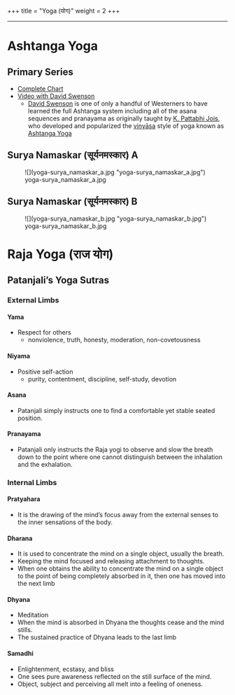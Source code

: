 +++
title = "Yoga (योग)"
weight = 2
+++

* * *

# Ashtanga Yoga

## Primary Series

*   [Complete Chart](https://www.ashtanga-yoga-nantes.fr/wp-content/uploads/2019/08/Primary-Series-chart.png)
*   [Video with David Swenson](https://www.youtube.com/watch?v=9tWnDWz5A0Q)
    *   [David Swenson](http://www.ashtanga.com/html/bio_swenson_david.html) is one of only a handful of Westerners to have learned the full Ashtanga system including all of the asana sequences and pranayama as originally taught by [K. Pattabhi Jois](wikipedia:K._Pattabhi_Jois "wikilink"), who developed and popularized the [vinyāsa](wikipedia:vinyāsa "wikilink") style of yoga known as [Ashtanga Yoga](wikipedia:Ashtanga_vinyasa_yoga "wikilink")

## Surya Namaskar (सूर्यनमस्कार) A

<figure>![](yoga-surya_namaskar_a.jpg "yoga-surya_namaskar_a.jpg")

<figcaption>yoga-surya_namaskar_a.jpg</figcaption>

</figure>

## Surya Namaskar (सूर्यनमस्कार) B

<figure>![](yoga-surya_namaskar_b.jpg "yoga-surya_namaskar_b.jpg")

<figcaption>yoga-surya_namaskar_b.jpg</figcaption>

</figure>

# Raja Yoga (राज योग)

## Patanjali’s Yoga Sutras

### External Limbs

#### Yama
- Respect for others
    - nonviolence, truth, honesty, moderation, non-covetousness

#### Niyama
*   Positive self-action
    *   purity, contentment, discipline, self-study, devotion

#### Asana
*   Patanjali simply instructs one to find a comfortable yet stable seated position.

#### Pranayama
*   Patanjali only instructs the Raja yogi to observe and slow the breath down to the point where one cannot distinguish between the inhalation and the exhalation.

### Internal Limbs

#### Pratyahara
*   It is the drawing of the mind’s focus away from the external senses to the inner sensations of the body.

#### Dharana
*   It is used to concentrate the mind on a single object, usually the breath.
*   Keeping the mind focused and releasing attachment to thoughts.
*   When one obtains the ability to concentrate the mind on a single object to the point of being completely absorbed in it, then one has moved into the next limb

#### Dhyana
*   Meditation
*   When the mind is absorbed in Dhyana the thoughts cease and the mind stills.
*   The sustained practice of Dhyana leads to the last limb

#### Samadhi
*   Enlightenment, ecstasy, and bliss
*   One sees pure awareness reflected on the still surface of the mind.
*   Object, subject and perceiving all melt into a feeling of oneness.